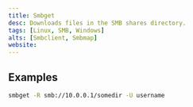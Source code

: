 ```yaml
---
title: Smbget
desc: Downloads files in the SMB shares directory.
tags: [Linux, SMB, Windows]
alts: [Smbclient, Smbmap]
website:
---
```


## Examples

```sh
smbget -R smb://10.0.0.1/somedir -U username
```